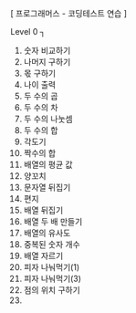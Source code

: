 [ 프로그래머스 - 코딩테스트 연습 ]

Level 0 ┐

1. 숫자 비교하기
2. 나머지 구하기
3. 몫 구하기
4. 나이 출력
5. 두 수의 곱
6. 두 수의 차
7. 두 수의 나눗셈
8. 두 수의 합
9. 각도기
10. 짝수의 합
11. 배열의 평균 값
12. 양꼬치
13. 문자열 뒤집기
14. 편지
15. 배열 뒤집기
16. 배열 두 배 만들기
17. 배열의 유사도
18. 중복된 숫자 개수
19. 배열 자르기
20. 피자 나눠먹기(1)
21. 피자 나눠먹기(3)
22. 점의 위치 구하기
23. 

